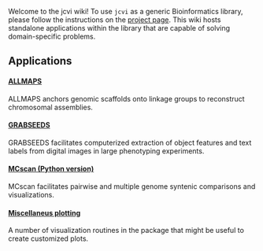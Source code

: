 Welcome to the jcvi wiki! To use `jcvi` as a generic Bioinformatics library, please follow the instructions on the [project page](https://github.com/tanghaibao/jcvi/). This wiki hosts standalone applications within the library that are capable of solving domain-specific problems.

## Applications

#### [ALLMAPS](wiki/ALLMAPS)
ALLMAPS anchors genomic scaffolds onto linkage groups to reconstruct chromosomal assemblies.

#### [GRABSEEDS](wiki/GRABSEEDS)
GRABSEEDS facilitates computerized extraction of object features and text labels from digital images in large phenotyping experiments.

#### [MCscan (Python version)](wiki/MCscan-(Python-version))
MCscan facilitates pairwise and multiple genome syntenic comparisons and visualizations.

#### [Miscellaneus plotting](wiki/Miscellaneous-plotting)
A number of visualization routines in the package that might be useful to create customized plots.